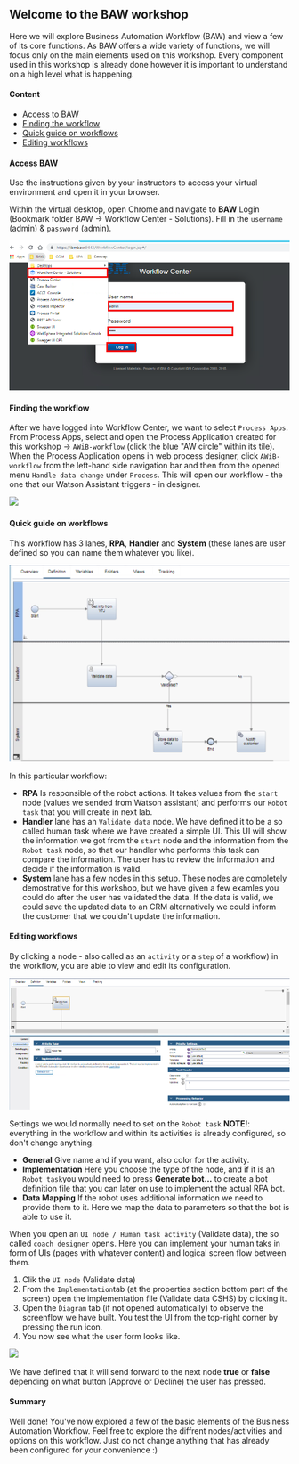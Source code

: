 ## Welcome to the BAW workshop
Here we will explore Business Automation Workflow (BAW) and view a few of its core functions. As BAW offers a wide variety of functions, we will focus only on the main elements used on this workshop. Every component used in this workshop is already done however it is important to understand on a high level what is happening. 

#### Content
- [Access to BAW](#access-baw)
- [Finding the workflow](#finding-the-workflow)
- [Quick guide on workflows](#quick-guide-on-workflows)
- [Editing workflows](#editing-workflows)  

#### Access BAW
Use the instructions given by your instructors to access your virtual environment and open it in your browser.

Within the virtual desktop, open Chrome and navigate to **BAW** Login (Bookmark folder BAW -> Workflow Center - Solutions). Fill in the ``username`` (admin) & ``password`` (admin).

![](./images/BAW_Login.png)

#### Finding the workflow  

After we have logged into Workflow Center, we want to select ``Process Apps``. From Process Apps, select and open the Process Application created for this workshop -> ``AWiB-workflow`` (click the blue "AW circle" within its tile). When the Process Application opens in web process designer, click ``AWiB-workflow`` from the left-hand side navigation bar and then from the opened menu ``Handle data change`` under ``Process``. This will open our workflow - the one that our Watson Assistant triggers - in designer.

![](./images/BAW_Workflow.gif)

#### Quick guide on workflows
This workflow has 3 lanes, **RPA**, **Handler** and **System** (these lanes are user defined so you can name them whatever you like).

![](./images/BAW_Design.png)  

In this particular workflow:  
- **RPA** Is responsible of the robot actions. It takes values from the ``start`` node (values we sended from Watson assistant) and performs our ``Robot task`` that you will create in next lab.
- **Handler** lane has an ``Validate data`` node. 
We have defined it to be a so called human task where we have created a simple UI. This UI will show the information we got from the ``start`` node and the information from the ``Robot task`` node, so that our handler who performs this task can compare the information. The user has to review the information and decide if the information is valid.
- **System** lane has a few nodes in this setup. These nodes are completely demostrative for this workshop, but we have given a few examles you could do after the user has validated the data. If the data is valid, we could save the updated data to an CRM alternatively we could inform the customer that we couldn't update the information.

#### Editing workflows
By clicking a node - also called as an ``activity`` or a ``step`` of a workflow) in the workflow, you are able to view and edit its configuration.

![](./images/Robot_Info.png)   

Settings we would normally need to set on the ``Robot task`` **NOTE!**: everything in the workflow and within its activities is already configured, so don't change anything.
- **General** Give name and if you want, also color for the activity. 
- **Implementation** Here you choose the type of the node, and if it is an ``Robot task``you would need to press **Generate bot...** to create a bot definition file that you can later on use to implement the actual RPA bot.  
- **Data Mapping** If the robot uses additional information we need to provide them to it. Here we map the data to parameters so that the bot is able to use it.

When you open an ``UI node / Human task activity`` (Validate data), the so called ``coach designer`` opens. Here you can implement your human taks in form of UIs (pages with whatever content) and logical screen flow between them.
1. Clik the ``UI node`` (Validate data)
2. From the ``Implementation``tab (at the properties section bottom part of the screen) open the implementation file (Validate data CSHS) by clicking it.
3. Open the ``Diagram`` tab (if not opened automatically) to observe the screenflow we have built. You test the UI from the top-right corner by pressing the run icon.
4. You now see what the user form looks like.

![](./images/Form_Workflow.gif)  

We have defined that it will send forward to the next node __true__ or __false__ depending on what button (Approve or Decline) the user has pressed.

#### Summary
Well done! You've now explored a few of the basic elements of the Business Automation Workflow. Feel free to explore the diffrent nodes/activities and options on this workflow. Just do not change anything that has already been configured for your convenience :)
